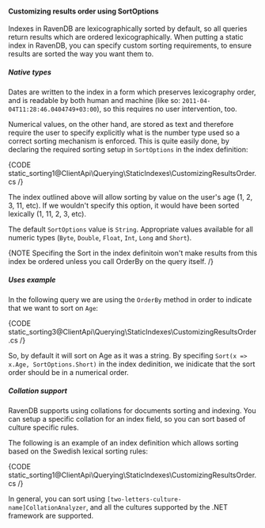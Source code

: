 ﻿
#### Customizing results order using SortOptions

Indexes in RavenDB are lexicographically sorted by default, so all queries return results which are ordered lexicographically. When putting a static index in RavenDB, you can specify custom sorting requirements, to ensure results are sorted the way you want them to.

##### Native types

Dates are written to the index in a form which preserves lexicography order, and is readable by both human and machine (like so: `2011-04-04T11:28:46.0404749+03:00`), so this requires no user intervention, too.

Numerical values, on the other hand, are stored as text and therefore require the user to specify explicitly what is the number type used so a correct sorting mechanism is enforced. This is quite easily done, by declaring the required sorting setup in `SortOptions` in the index definition:

{CODE static_sorting1@ClientApi\Querying\StaticIndexes\CustomizingResultsOrder.cs /}

The index outlined above will allow sorting by value on the user's age (1, 2, 3, 11, etc). If we wouldn't specify this option, it would have been sorted lexically (1, 11, 2, 3, etc).

The default `SortOptions` value is `String`. Appropriate values available for all numeric types (`Byte`, `Double`, `Float`, `Int`, `Long` and `Short`).

{NOTE Specifing the Sort in the index definitoin won't make results from this index be ordered unless you call OrderBy on the query itself. /}

##### Uses example

In the following query we are using the `OrderBy` method in order to indicate that we want to sort on `Age`:

{CODE static_sorting3@ClientApi\Querying\StaticIndexes\CustomizingResultsOrder.cs /}

So, by default it will sort on Age as it was a string. By specifing `Sort(x => x.Age, SortOptions.Short)` in the index dedinition, we inidicate that the sort order should be in a numerical order. 

##### Collation support

RavenDB supports using collations for documents sorting and indexing. You can setup a specific collation for an index field, so you can sort based of culture specific rules.

The following is an example of an index definition which allows sorting based on the Swedish lexical sorting rules:

{CODE static_sorting1@ClientApi\Querying\StaticIndexes\CustomizingResultsOrder.cs /}

In general, you can sort using `[two-letters-culture-name]CollationAnalyzer`, and all the cultures supported by the .NET framework are supported.